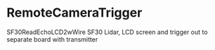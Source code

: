 # RemoteCameraTrigger

SF30ReadEchoLCD2wWire  SF30 Lidar, LCD screen and trigger out to separate board with transmitter

